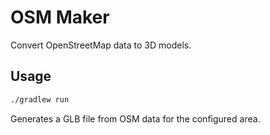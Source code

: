 # OSM Maker

Convert OpenStreetMap data to 3D models.

## Usage

```bash
./gradlew run
```

Generates a GLB file from OSM data for the configured area.